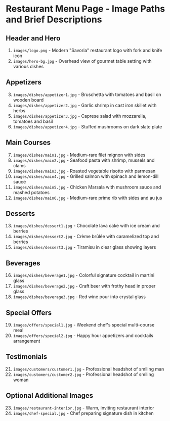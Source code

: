 # Restaurant Menu Page - Image Paths and Brief Descriptions

## Header and Hero
1. `images/logo.png` - Modern "Savoria" restaurant logo with fork and knife icon
2. `images/hero-bg.jpg` - Overhead view of gourmet table setting with various dishes

## Appetizers
3. `images/dishes/appetizer1.jpg` - Bruschetta with tomatoes and basil on wooden board
4. `images/dishes/appetizer2.jpg` - Garlic shrimp in cast iron skillet with herbs
5. `images/dishes/appetizer3.jpg` - Caprese salad with mozzarella, tomatoes and basil
6. `images/dishes/appetizer4.jpg` - Stuffed mushrooms on dark slate plate

## Main Courses
7. `images/dishes/main1.jpg` - Medium-rare filet mignon with sides
8. `images/dishes/main2.jpg` - Seafood pasta with shrimp, mussels and clams
9. `images/dishes/main3.jpg` - Roasted vegetable risotto with parmesan
10. `images/dishes/main4.jpg` - Grilled salmon with spinach and lemon-dill sauce
11. `images/dishes/main5.jpg` - Chicken Marsala with mushroom sauce and mashed potatoes
12. `images/dishes/main6.jpg` - Medium-rare prime rib with sides and au jus

## Desserts
13. `images/dishes/dessert1.jpg` - Chocolate lava cake with ice cream and berries
14. `images/dishes/dessert2.jpg` - Crème brûlée with caramelized top and berries
15. `images/dishes/dessert3.jpg` - Tiramisu in clear glass showing layers

## Beverages
16. `images/dishes/beverage1.jpg` - Colorful signature cocktail in martini glass
17. `images/dishes/beverage2.jpg` - Craft beer with frothy head in proper glass
18. `images/dishes/beverage3.jpg` - Red wine pour into crystal glass

## Special Offers
19. `images/offers/special1.jpg` - Weekend chef's special multi-course meal
20. `images/offers/special2.jpg` - Happy hour appetizers and cocktails arrangement

## Testimonials
21. `images/customers/customer1.jpg` - Professional headshot of smiling man
22. `images/customers/customer2.jpg` - Professional headshot of smiling woman

## Optional Additional Images
23. `images/restaurant-interior.jpg` - Warm, inviting restaurant interior
24. `images/chef-special.jpg` - Chef preparing signature dish in kitchen
